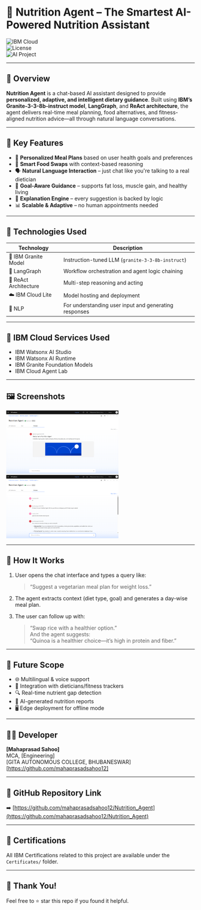 # 🥗 Nutrition Agent – The Smartest AI-Powered Nutrition Assistant

![IBM Cloud](https://img.shields.io/badge/Built%20on-IBM%20Cloud-blue)  
![License](https://img.shields.io/badge/License-MIT-green)  
![AI Project](https://img.shields.io/badge/Project-Type%3A%20Generative%20AI-yellow)

---

## 📌 Overview

**Nutrition Agent** is a chat-based AI assistant designed to provide **personalized, adaptive, and intelligent dietary guidance**. Built using **IBM’s Granite-3-3-8b-instruct model**, **LangGraph**, and **ReAct architecture**, the agent delivers real-time meal planning, food alternatives, and fitness-aligned nutrition advice—all through natural language conversations.

---

## 🧠 Key Features

- 🍱 **Personalized Meal Plans** based on user health goals and preferences  
- 🔄 **Smart Food Swaps** with context-based reasoning  
- 🗣️ **Natural Language Interaction** – just chat like you're talking to a real dietician  
- 🎯 **Goal-Aware Guidance** – supports fat loss, muscle gain, and healthy living  
- 🧾 **Explanation Engine** – every suggestion is backed by logic  
- 📊 **Scalable & Adaptive** – no human appointments needed  

---

## 🧰 Technologies Used

| Technology | Description |
|------------|-------------|
| 🧠 IBM Granite Model | Instruction-tuned LLM (`granite-3-3-8b-instruct`) |
| 🧪 LangGraph | Workflow orchestration and agent logic chaining |
| 🧠 ReAct Architecture | Multi-step reasoning and acting |
| ☁️ IBM Cloud Lite | Model hosting and deployment |
| 💬 NLP | For understanding user input and generating responses |

---

## 🧩 IBM Cloud Services Used

- IBM Watsonx AI Studio  
- IBM Watsonx AI Runtime  
- IBM Granite Foundation Models  
- IBM Cloud Agent Lab

---

## 🖼️ Screenshots

<p float="left">
  <img src="./Agent Preview/image 1.png" width="300"/>
  <img src="./Agent Preview/image 3.png" width="300"/>  
</p>


---

## 🚀 How It Works

1. User opens the chat interface and types a query like:  
   > “Suggest a vegetarian meal plan for weight loss.”

2. The agent extracts context (diet type, goal) and generates a day-wise meal plan.

3. The user can follow up with:  
   > “Swap rice with a healthier option.”  
   And the agent suggests:  
   > “Quinoa is a healthier choice—it’s high in protein and fiber.”

---

## 🧪 Future Scope

- 🌐 Multilingual & voice support  
- 🤝 Integration with dieticians/fitness trackers  
- 🔍 Real-time nutrient gap detection  
- 🧾 AI-generated nutrition reports  
- 🖥️ Edge deployment for offline mode

---

## 👨‍💻 Developer

**[Mahaprasad Sahoo]**  
MCA, [Engineering]  
[GITA AUTONOMOUS COLLEGE, BHUBANESWAR]  
[https://github.com/mahaprasadsahoo12]

---

## 🔗 GitHub Repository Link

➡️ [https://github.com/mahaprasadsahoo12/Nutrition_Agent](https://github.com/mahaprasadsahoo12/Nutrition_Agent)

---

## 📄 Certifications

All IBM Certifications related to this project are available under the `Certificates/` folder.

---

## 🙏 Thank You!

Feel free to ⭐ star this repo if you found it helpful.
